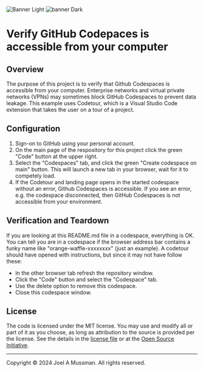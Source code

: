 [//]: # (README.md)
[//]: # (Copyright © 2024 Joel A Mussman. All rights reserved.)
[//]: #

![Banner Light](https://jmussman.github.io/banners/banner-verify-github-codespaces-light.png#gh-light-mode-only)
![banner Dark](https://jmussman.github.io/banners//banner-verify-github-codespaces-dark.png#gh-dark-mode-only)

# Verify GitHub Codepaces is accessible from your computer

## Overview

The purpose of this project is to verify that Github Codespaces is accessible from your computer.
Enterprise networks and virtual private networks (VPNs) may sometimes block GitHub Codespaces to prevent data leakage.
This example uses Codetour, which is a Visual Studio Code extension that takes the user on a tour of a project.

## Configuration

1. Sign-on to GitHub using your personal account.
1. On the main page of the respository for this project click the green "Code" button at the upper right.
1. Select the "Codespaces"  tab, and click the green "Create codespace on main" button.
This will launch a new tab in your browser, wait for it to competely load.
1. If the Codetour and landing page opens in the started codespace without an error, Github Codespaces is accessible.
If you see an error, e.g. the codespace disconnected, then GitHub Codespaces is not accessible from your environment.

## Verification and Teardown

If you are looking at this README.md file in a codespace, everything is OK.
You can tell you are in a codespace if the browser address bar contains a funky name like "orange-waffle-xxxxxxxx" (just an example).
A codetour should have opened with instructions, but since it may not have follow these:

* In the other browser tab refresh the repository window.
* Click the \"Code\" button and select the \"Codespace\" tab.
* Use the delete option to remove this codespace.
* Close this codespace window.

## License

The code is licensed under the MIT license. You may use and modify all or part of it as you choose, as long as attribution to the source is provided per the license. See the details in the [license file](./LICENSE.md) or at the [Open Source Initiative](https://opensource.org/licenses/MIT).


<hr>
Copyright © 2024 Joel A Mussman. All rights reserved.